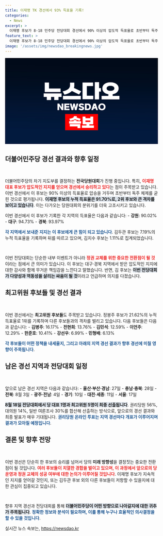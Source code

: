 ```yaml
---
title: 이재명 TK 경선에서 93% 득표율 기록!
categories:
  - News
excerpt: >
  이재명 후보가 8·18 민주당 전당대회 경선에서 90% 이상의 압도적 득표율로 초반부터 독주 체제를 구축했습니다. 김두관 후보와의 격차는 80%포인트 이상으로 벌어지며, 향후 경선 결과에 귀추가 주목됩니다.
feature_text: >
  이재명 후보가 8·18 민주당 전당대회 경선에서 90% 이상의 압도적 득표율로 초반부터 독주 체제를 구축했습니다. 김두관 후보와의 격차는 80%포인트 이상으로 벌어지며, 향후 경선 결과에 귀추가 주목됩니다.
image: '/assets/img/newsdao_breakingnews.jpg'
---
```


<p><img src="/assets/img/newsdao_breakingnews.jpg" alt="bookingtag 속보" /></p>

<h2 data-ke-size="size26">더불어민주당 경선 결과와 향후 일정</h2>

<p data-ke-size="size16">&nbsp;</p>

<p>더불어민주당의 차기 지도부를 결정하는 <b>전국당원대회</b>가 진행 중입니다. 특히, <b><span style="color: #ee2323;">이재명 대표 후보가 압도적인 지지를 얻으며 경선에서 승리하고 있다</span></b>는 점이 주목받고 있습니다. 이번 경선에서 이 후보는 90% 이상의 득표율로 압승을 거두며 초반부터 독주 체제를 굳힌 것으로 평가됩니다. <b><span style="background-color: #21538527;">이재명 후보의 누적 득표율은 91.70%로, 2위 후보와 큰 격차를 보이고 있습니다</span></b>. 이는 다가오는 당원대회의 분위기를 더욱 고조시키고 있습니다.</p>

<p>이번 경선에서 이 후보가 기록한 각 지역의 득표율은 다음과 같습니다: 
- <b>강원</b>: 90.02%
- <b>대구</b>: 94.73%
- <b>경북</b>: 93.97% </p>

<p><b><span style="color: #1a5490;">각 지역에서 보내준 지지는 이 후보에게 큰 힘이 되고 있습니다</span></b>. 김두관 후보는 7.19%의 누적 득표율을 기록하며 뒤를 따르고 있으며, 김지수 후보는 1.11%로 집계되었습니다. <p data-ke-size="size16">&nbsp;</p></p>

<p>이번 전당대회는 단순한 내부 이벤트가 아니라 <b><span style="color: #ee2323;">정권 교체를 위한 중요한 전환점이 될 것</span></b>이라는 점에서 큰 의미가 있습니다. 이 후보는 대구·경북 지역에서 받은 압도적인 지지에 대한 감사와 함께 무거운 책임감을 느낀다고 말했습니다. 반면, 김 후보는 <b><span style="background-color: #21538527;">이번 전당대회가 다양성과 역동성을 살리는 싸움이 될 것</span></b>이라고 언급하며 의지를 다졌습니다.</p>

<h2 data-ke-size="size26">최고위원 후보들 및 경선 결과</h2>

<p data-ke-size="size16">&nbsp;</p>

<p>이번 경선에서는 <b>최고위원 후보들</b>도 주목받고 있습니다. 정봉주 후보가 21.62%의 누적 득표율로 1위를 기록하며 다른 후보들과의 격차를 벌리고 있습니다. 다음 후보들은 다음과 같습니다: 
- <b>김병주</b>: 16.17%
- <b>전현희</b>: 13.76%
- <b>김민석</b>: 12.59%
- <b>이언주</b>: 12.29%
- <b>한준호</b>: 10.41%
- <b>강선우</b>: 6.99%
- <b>민형배</b>: 6.13%</p>

<p><b><span style="color: #1a5490;">각 후보들이 어떤 정책을 내세울지, 그리고 아래의 지역 경선 결과가 향후 경선에 미칠 영향이 주목됩니다</span></b>.</p>

<h2 data-ke-size="size26">남은 경선 지역과 전당대회 일정</h2>

<p data-ke-size="size16">&nbsp;</p>

<p>앞으로 남은 경선 지역은 다음과 같습니다: 
- <b>울산·부산·경남</b>: 27일
- <b>충남·충북</b>: 28일
- <b>전북</b>: 8월 3일
- <b>광주·전남</b>: 4일
- <b>경기</b>: 10일
- <b>대전·세종</b>: 11일
- <b>서울</b>: 17일 </p>

<p><b><span style="background-color: #21538527;">8월 18일 전당대회에서 당 대표 1명과 최고위원 5명이 최종 선출됩니다</span></b>. 권리당원 56%, 대의원 14%, 일반 여론조사 30%를 합산해 선출하는 방식으로, 앞으로의 경선 결과와 최종 발표가 매우 기대됩니다. <b><span style="color: #1a5490;">권리당원 온라인 투표는 지역 경선마다 개표가 이루어지며 결과가 모아질 예정입니다</span></b>.</p>

<h2 data-ke-size="size26">결론 및 향후 전망</h2>

<p data-ke-size="size16">&nbsp;</p>

<p>이번 경선은 단순히 한 후보의 승리를 넘어서 당의 <b>미래 방향성</b>을 결정짓는 중요한 전환점이 될 것입니다. <b><span style="color: #ee2323;">여러 후보들이 치열한 경합을 벌이고 있으며, 이 과정에서 앞으로의 당 운영과 정권 교체의 성공 여부에 대한 논의가 이루어질 것입니다</span></b>. 이재명 후보가 지속적인 지지를 얻어갈 것인지, 또는 김두관 후보 외의 다른 후보들이 저항할 수 있을지에 대한 관심이 집중되고 있습니다. </p>

<p data-ke-size="size16">&nbsp;</p>

<p>향후 지역 경선과 전당대회를 통해 <b><span style="background-color: #21538527;">더불어민주당이 어떤 방향으로 나아갈지에 대한 귀추가 주목됩니다</span></b>. <b><span style="color: #1a5490;">정확한 정보와 분석이 필요하며, 이를 통해 누구나 효율적인 의사결정을 할 수 있을 것입니다</span></b>.</p>
실시간 뉴스 속보는, <a href="https://newsdao.kr" rel="dofollow">https://newsdao.kr</a>


